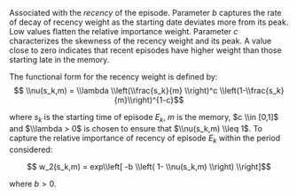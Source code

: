 Associated with the *recency* of the episode. Parameter $b$ captures the rate of decay of recency weight as the starting date deviates more from its peak. Low values flatten the relative importance weight. Parameter $c$ characterizes the skewness of the recency weight and its peak. A value close to zero indicates that recent episodes have higher weight than those starting late in the memory. 

The functional form for the recency weight is defined by:
    $$ \\nu(s_k,m)  = \\lambda \\left(\\frac{s_k}{m} \\right)^c \\left(1-\\frac{s_k}{m}\\right)^{1-c}$$

where $s_k$ is the starting time of episode $E_k$, $m$ is the memory, $c \\in [0,1]$ and $\\lambda > 0$ is chosen to ensure that  $\\nu(s_k,m) \\leq 1$. To capture the relative importance of recency of episode $E_k$ within the period considered:

   $$ w_2(s_k,m) = exp\\left[ -b \\left( 1- \\nu(s_k,m) \\right) \\right]$$

where $b > 0$. 
     
     